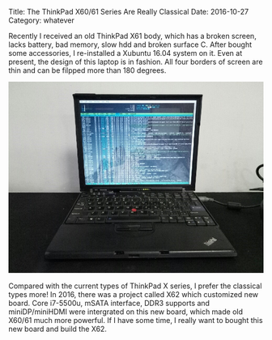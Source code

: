 Title: The ThinkPad X60/61 Series Are Really Classical
Date: 2016-10-27
Category: whatever

Recently I received an old ThinkPad X61 body, which has a broken screen, 
lacks battery, bad memory, slow hdd and broken surface C.
After bought some accessories, I re-installed a Xubuntu 16.04 system on it.
Even at present, the design of this laptop is in fashion.
All four borders of screen are thin and can be filpped more than 180 degrees.

![ThinkPad X61](/content/images/x61.jpg)

Compared with the current types of ThinkPad X series,
I prefer the classical types more!
In 2016, there was a project called X62 which customized new board.
Core i7-5500u, mSATA interface, DDR3 supports and miniDP/miniHDMI were intergrated on this new board, which made old X60/61 much more powerful.
If I have some time, I really want to bought this new board and build the X62.